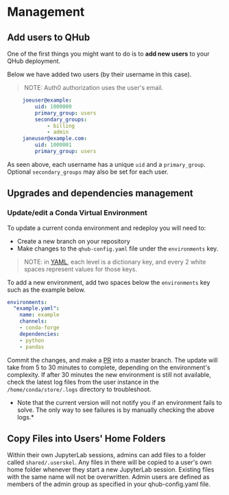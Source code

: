 # Management

## Add users to QHub

One of the first things you might want to do is to **add new users**
to your QHub deployment.

Below we have added two users (by their username in this case).
> NOTE: Auth0 authorization uses the user's email.

```yaml
     joeuser@example:
         uid: 1000000
         primary_group: users
         secondary_groups:
             - billing
             - admin
     janeuser@example.com:
         uid: 1000001
         primary_group: users
```

As seen above, each username has a unique `uid` and a `primary_group`.
Optional `secondary_groups` may also be set for each user.

## Upgrades and dependencies management

### Update/edit a Conda Virtual Environment

To update a current conda environment and redeploy you will need to:
* Create a new branch on your repository
* Make changes to the `qhub-config.yaml` file under the `environments` key.
> NOTE: in [YAML](https://yaml.org/spec/1.2/spec.html#mapping//),
  each level is a dictionary key, and every 2 white spaces represent values for those keys.
  
To add a new environment, add two spaces below the `environments` key such as the example below.
```yaml
environments:
  "example.yaml":
    name: example
    channels:
    - conda-forge
    dependencies:
    - python
    - pandas
```

Commit the changes, and make a
[PR](https://docs.github.com/en/github/collaborating-with-issues-and-pull-requests/creating-a-pull-request)
into a master branch. The update will take from 5 to 30 minutes to
complete, depending on the environment's complexity.  If after 30
minutes the new environment is still not available, check the latest
log files from the user instance in the `/home/conda/store/.logs`
directory to troubleshoot.

* Note that the current version will not notify you if an environment fails to solve. The only way to see failures is by manually checking the above logs.*

## Copy Files into Users' Home Folders

Within their own JupyterLab sessions, admins can add files to a folder
called `shared/.userskel`. Any files in there will be copied to a
user's own home folder whenever they start a new JupyterLab
session. Existing files with the same name will not be
overwritten. Admin users are defined as members of the admin group as
specified in your qhub-config.yaml file.